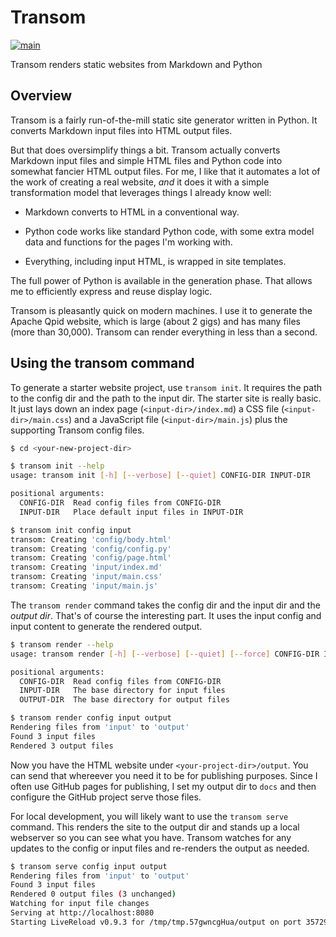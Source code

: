 # Transom

[![main](https://github.com/ssorj/transom/workflows/main/badge.svg)](https://github.com/ssorj/transom/actions?query=workflow%3Amain)

Transom renders static websites from Markdown and Python

## Overview

Transom is a fairly run-of-the-mill static site generator written in
Python.  It converts Markdown input files into HTML output files.

But that does oversimplify things a bit.  Transom actually converts
Markdown input files and simple HTML files and Python code into
somewhat fancier HTML output files.  For me, I like that it automates
a lot of the work of creating a real website, *and* it does it with a
simple transformation model that leverages things I already know well:

* Markdown converts to HTML in a conventional way.

* Python code works like standard Python code, with some extra model
  data and functions for the pages I'm working with.

* Everything, including input HTML, is wrapped in site templates.

The full power of Python is available in the generation phase.  That
allows me to efficiently express and reuse display logic.

Transom is pleasantly quick on modern machines.  I use it to generate
the Apache Qpid website, which is large (about 2 gigs) and has many
files (more than 30,000).  Transom can render everything in less than
a second.

## Using the transom command

To generate a starter website project, use `transom init`.  It
requires the path to the config dir and the path to the input dir.
The starter site is really basic.  It just lays down an index page
(`<input-dir>/index.md`) a CSS file (`<input-dir>/main.css`) and a
JavaScript file (`<input-dir>/main.js`) plus the supporting Transom
config files.

~~~ sh
$ cd <your-new-project-dir>

$ transom init --help
usage: transom init [-h] [--verbose] [--quiet] CONFIG-DIR INPUT-DIR

positional arguments:
  CONFIG-DIR  Read config files from CONFIG-DIR
  INPUT-DIR   Place default input files in INPUT-DIR

$ transom init config input
transom: Creating 'config/body.html'
transom: Creating 'config/config.py'
transom: Creating 'config/page.html'
transom: Creating 'input/index.md'
transom: Creating 'input/main.css'
transom: Creating 'input/main.js'
~~~

The `transom render` command takes the config dir and the input dir
and the *output dir*.  That's of course the interesting part.  It uses
the input config and input content to generate the rendered output.

~~~ sh
$ transom render --help
usage: transom render [-h] [--verbose] [--quiet] [--force] CONFIG-DIR INPUT-DIR OUTPUT-DIR

positional arguments:
  CONFIG-DIR  Read config files from CONFIG-DIR
  INPUT-DIR   The base directory for input files
  OUTPUT-DIR  The base directory for output files

$ transom render config input output
Rendering files from 'input' to 'output'
Found 3 input files
Rendered 3 output files
~~~

Now you have the HTML website under `<your-project-dir>/output`.  You
can send that whereever you need it to be for publishing purposes.
Since I often use GitHub pages for publishing, I set my output dir to
`docs` and then configure the GitHub project serve those files.

For local development, you will likely want to use the `transom serve`
command.  This renders the site to the output dir and stands up a
local webserver so you can see what you have.  Transom watches for any
updates to the config or input files and re-renders the output as
needed.

~~~ sh
$ transom serve config input output
Rendering files from 'input' to 'output'
Found 3 input files
Rendered 0 output files (3 unchanged)
Watching for input file changes
Serving at http://localhost:8080
Starting LiveReload v0.9.3 for /tmp/tmp.57gwncgHua/output on port 35729.
~~~

<!-- Site checks for files and links -->
<!-- ## Implementation notes -->
<!-- Multiprocessing -->
<!-- Mistune (having tried others before) -->
<!-- ## Template syntax (really Python code syntax) -->
<!-- ## Site config options and how to set them -->
<!-- ## Page and Site APIs -->
<!-- ## Page metadata -->
<!-- ## HTML generation functions -->
<!-- Conveniences -->
<!-- ## Using Plano project commands -->
<!-- ## Project commands -->
<!-- Once you have set up the project, you can use the `./plano` command in -->
<!-- the root of the project to perform project tasks.  It accepts a -->
<!-- subcommand.  Use `./plano --help` to list the available commands. -->
